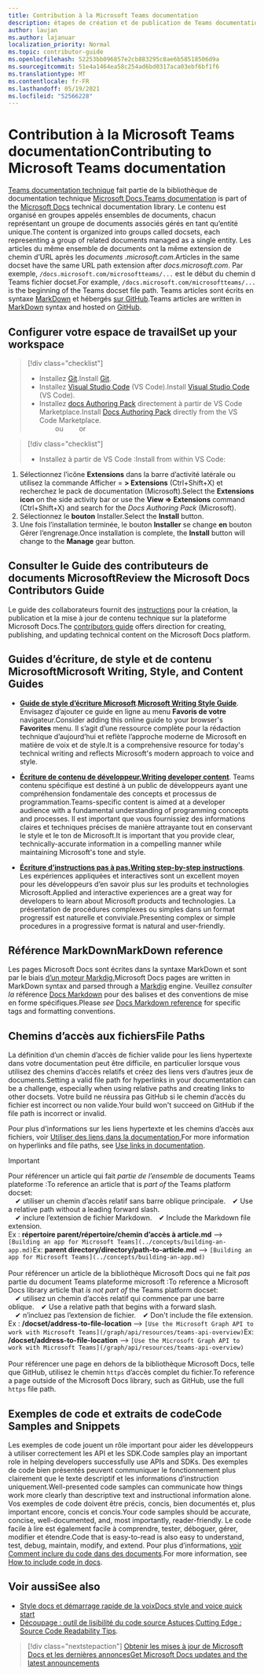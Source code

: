 ```yaml
---
title: Contribution à la Microsoft Teams documentation
description: étapes de création et de publication de Teams documentation
author: laujan
ms.author: lajanuar
localization_priority: Normal
ms.topic: contributor-guide
ms.openlocfilehash: 52253bb096857e2cb883295c8ae6b58518506d9a
ms.sourcegitcommit: 51e4a1464ea58c254ad6bd0317aca03ebf6bf1f6
ms.translationtype: MT
ms.contentlocale: fr-FR
ms.lasthandoff: 05/19/2021
ms.locfileid: "52566228"
---
```

# <a name="contributing-to-microsoft-teams-documentation"></a><span data-ttu-id="e15ce-103">Contribution à la Microsoft Teams documentation</span><span class="sxs-lookup"><span data-stu-id="e15ce-103">Contributing to Microsoft Teams documentation</span></span>

<span data-ttu-id="e15ce-104">[Teams documentation technique](/microsoftteams/platform/overview) fait partie de la bibliothèque de documentation technique [Microsoft Docs.](https://docs.microsoft.com/)</span><span class="sxs-lookup"><span data-stu-id="e15ce-104">[Teams documentation](/microsoftteams/platform/overview) is part of the [Microsoft Docs](https://docs.microsoft.com/) technical documentation library.</span></span> <span data-ttu-id="e15ce-105">Le contenu est organisé en groupes appelés ensembles de documents, chacun représentant un groupe de documents associés gérés en tant qu’entité unique.</span><span class="sxs-lookup"><span data-stu-id="e15ce-105">The content is organized into groups called docsets, each representing a group of related documents managed as a single entity.</span></span> <span data-ttu-id="e15ce-106">Les articles du même ensemble de documents ont la même extension de chemin d’URL après les *documents <span></span> .microsoft.com*.</span><span class="sxs-lookup"><span data-stu-id="e15ce-106">Articles in the same docset have the same URL path extension after *docs<span></span>.microsoft.com*.</span></span>  <span data-ttu-id="e15ce-107">Par exemple, `/docs.microsoft.com/microsoftteams/...` est le début du chemin d Teams fichier docset.</span><span class="sxs-lookup"><span data-stu-id="e15ce-107">For example,  `/docs.microsoft.com/microsoftteams/...`   is the beginning of the Teams docset file path.</span></span> <span data-ttu-id="e15ce-108">Teams articles sont écrits en syntaxe [MarkDown](#markdown-reference) et hébergés [sur GitHub](https://github.com/MicrosoftDocs/msteams-docs/tree/master/msteams-platform).</span><span class="sxs-lookup"><span data-stu-id="e15ce-108">Teams articles are written in  [MarkDown](#markdown-reference) syntax and hosted on [GitHub](https://github.com/MicrosoftDocs/msteams-docs/tree/master/msteams-platform).</span></span>

## <a name="set-up-your-workspace"></a><span data-ttu-id="e15ce-109">Configurer votre espace de travail</span><span class="sxs-lookup"><span data-stu-id="e15ce-109">Set up your workspace</span></span>

> [!div class="checklist"]
>
> * <span data-ttu-id="e15ce-110">Installez [Git](https://git-scm.com/book/en/v2/Getting-Started-Installing-Git).</span><span class="sxs-lookup"><span data-stu-id="e15ce-110">Install [Git](https://git-scm.com/book/en/v2/Getting-Started-Installing-Git).</span></span>
> * <span data-ttu-id="e15ce-111">Installez [Visual Studio Code](https://code.visualstudio.com/) (VS Code).</span><span class="sxs-lookup"><span data-stu-id="e15ce-111">Install [Visual Studio Code](https://code.visualstudio.com/) (VS Code).</span></span>
> * <span data-ttu-id="e15ce-112">Installez [docs Authoring Pack](https://marketplace.visualstudio.com/items?itemName=docsmsft.docs-authoring-pack) directement à partir de VS Code Marketplace.</span><span class="sxs-lookup"><span data-stu-id="e15ce-112">Install [Docs Authoring Pack](https://marketplace.visualstudio.com/items?itemName=docsmsft.docs-authoring-pack) directly from the VS Code Marketplace.</span></span>
<br><span data-ttu-id="e15ce-113">&emsp;&emsp; ou</span><span class="sxs-lookup"><span data-stu-id="e15ce-113">&emsp;&emsp; or</span></span>

> [!div class="checklist"]
>
> * <span data-ttu-id="e15ce-114">Installez à partir de VS Code :</span><span class="sxs-lookup"><span data-stu-id="e15ce-114">Install from within VS Code:</span></span>

   1. <span data-ttu-id="e15ce-115">Sélectionnez l’icône **Extensions** dans la barre d’activité latérale ou utilisez la commande Afficher =  **> Extensions** (Ctrl+Shift+X) et recherchez le pack de documentation (Microsoft).</span><span class="sxs-lookup"><span data-stu-id="e15ce-115">Select the **Extensions icon** on the side activity bar or use the **View => Extensions** command (Ctrl+Shift+X) and search for the *Docs Authoring Pack* (Microsoft).</span></span>
   1. <span data-ttu-id="e15ce-116">Sélectionnez le **bouton** Installer.</span><span class="sxs-lookup"><span data-stu-id="e15ce-116">Select the **Install** button.</span></span>
   1. <span data-ttu-id="e15ce-117">Une fois l’installation terminée, le bouton **Installer** se change **en** bouton Gérer l’engrenage.</span><span class="sxs-lookup"><span data-stu-id="e15ce-117">Once installation is complete, the **Install** button will change to the **Manage** gear button.</span></span>

## <a name="review-the-microsoft-docs-contributors-guide"></a><span data-ttu-id="e15ce-118">Consulter le Guide des contributeurs de documents Microsoft</span><span class="sxs-lookup"><span data-stu-id="e15ce-118">Review the Microsoft Docs Contributors Guide</span></span>

<span data-ttu-id="e15ce-119">Le guide des collaborateurs fournit des [instructions](/contribute) pour la création, la publication et la mise à jour de contenu technique sur la plateforme Microsoft Docs.</span><span class="sxs-lookup"><span data-stu-id="e15ce-119">The [contributors guide](/contribute) offers direction for creating, publishing, and updating technical content on the Microsoft Docs platform.</span></span>

## <a name="microsoft-writing-style-and-content-guides"></a><span data-ttu-id="e15ce-120">Guides d’écriture, de style et de contenu Microsoft</span><span class="sxs-lookup"><span data-stu-id="e15ce-120">Microsoft Writing, Style, and Content Guides</span></span>

* <span data-ttu-id="e15ce-121">**[Guide de style d’écriture Microsoft](/style-guide/welcome)**.</span><span class="sxs-lookup"><span data-stu-id="e15ce-121">**[Microsoft Writing Style Guide](/style-guide/welcome)**.</span></span> <span data-ttu-id="e15ce-122">Envisagez d’ajouter ce guide en ligne au menu **Favoris de votre** navigateur.</span><span class="sxs-lookup"><span data-stu-id="e15ce-122">Consider adding this online guide  to your browser's **Favorites** menu.</span></span> <span data-ttu-id="e15ce-123">Il s’agit d’une ressource complète pour la rédaction technique d’aujourd’hui et reflète l’approche moderne de Microsoft en matière de voix et de style.</span><span class="sxs-lookup"><span data-stu-id="e15ce-123">It is a comprehensive resource for today's technical writing and reflects Microsoft's modern approach to voice and style.</span></span>

* <span data-ttu-id="e15ce-124">**[Écriture de contenu de développeur.](/style-guide/developer-content/)**</span><span class="sxs-lookup"><span data-stu-id="e15ce-124">**[Writing developer content](/style-guide/developer-content/)**.</span></span> <span data-ttu-id="e15ce-125">Teams contenu spécifique est destiné à un public de développeurs ayant une compréhension fondamentale des concepts et processus de programmation.</span><span class="sxs-lookup"><span data-stu-id="e15ce-125">Teams-specific content is aimed at a developer audience with a fundamental understanding of programming concepts and processes.</span></span> <span data-ttu-id="e15ce-126">Il est important que vous fournissiez des informations claires et techniques précises de manière attrayante tout en conservant le style et le ton de Microsoft.</span><span class="sxs-lookup"><span data-stu-id="e15ce-126">It is important that you provide clear, technically-accurate information in a compelling manner while maintaining Microsoft's tone and style.</span></span>

* <span data-ttu-id="e15ce-127">**[Écriture d’instructions pas à pas.](/style-guide/procedures-instructions/writing-step-by-step-instructions)**</span><span class="sxs-lookup"><span data-stu-id="e15ce-127">**[Writing step-by-step instructions](/style-guide/procedures-instructions/writing-step-by-step-instructions)**.</span></span> <span data-ttu-id="e15ce-128">Les expériences appliquées et interactives sont un excellent moyen pour les développeurs d’en savoir plus sur les produits et technologies Microsoft.</span><span class="sxs-lookup"><span data-stu-id="e15ce-128">Applied and interactive experiences are a great way for developers to learn about Microsoft products and technologies.</span></span> <span data-ttu-id="e15ce-129">La présentation de procédures complexes ou simples dans un format progressif est naturelle et conviviale.</span><span class="sxs-lookup"><span data-stu-id="e15ce-129">Presenting complex or simple procedures in a progressive format is natural and user-friendly.</span></span>

## <a name="markdown-reference"></a><span data-ttu-id="e15ce-130">Référence MarkDown</span><span class="sxs-lookup"><span data-stu-id="e15ce-130">MarkDown reference</span></span>

 <span data-ttu-id="e15ce-131">Les pages Microsoft Docs sont écrites dans la syntaxe MarkDown et sont par le biais [d’un moteur Markdig.](https://github.com/lunet-io/markdig)</span><span class="sxs-lookup"><span data-stu-id="e15ce-131">Microsoft Docs pages are written in MarkDown syntax and parsed through a [Markdig](https://github.com/lunet-io/markdig) engine.</span></span> <span data-ttu-id="e15ce-132">Veuillez *consulter la* référence [Docs Markdown](/contribute/markdown-reference) pour des balises et des conventions de mise en forme spécifiques.</span><span class="sxs-lookup"><span data-stu-id="e15ce-132">Please *see* [Docs Markdown reference](/contribute/markdown-reference) for specific tags and formatting conventions.</span></span>

## <a name="file-paths"></a><span data-ttu-id="e15ce-133">Chemins d’accès aux fichiers</span><span class="sxs-lookup"><span data-stu-id="e15ce-133">File Paths</span></span>

<span data-ttu-id="e15ce-134">La définition d’un chemin d’accès de fichier valide pour les liens hypertexte dans votre documentation peut être difficile, en particulier lorsque vous utilisez des chemins d’accès relatifs et créez des liens vers d’autres jeux de documents.</span><span class="sxs-lookup"><span data-stu-id="e15ce-134">Setting a valid file path for hyperlinks in your documentation can be a challenge, especially when using relative paths and creating links to other docsets.</span></span>  <span data-ttu-id="e15ce-135">Votre build ne réussira pas GitHub si le chemin d’accès du fichier est incorrect ou non valide.</span><span class="sxs-lookup"><span data-stu-id="e15ce-135">Your build won't succeed on GitHub if the file path is incorrect or invalid.</span></span>

<span data-ttu-id="e15ce-136">Pour plus d’informations sur les liens hypertexte et les chemins d’accès aux fichiers, voir [Utiliser des liens dans la documentation.](/contribute/how-to-write-links)</span><span class="sxs-lookup"><span data-stu-id="e15ce-136">For more information on hyperlinks and file paths, see [Use links in documentation](/contribute/how-to-write-links).</span></span>

>[!IMPORTANT]
> <span data-ttu-id="e15ce-137">Pour référencer un article qui fait *partie de l’ensemble* de documents Teams plateforme :</span><span class="sxs-lookup"><span data-stu-id="e15ce-137">To reference an article that is *part of* the Teams platform docset:</span></span><br>
> <span data-ttu-id="e15ce-138">&emsp;&#x2714; utiliser un chemin d’accès relatif sans barre oblique principale.</span><span class="sxs-lookup"><span data-stu-id="e15ce-138">&emsp;&#x2714; Use a relative path without a leading forward slash.</span></span><br>
> <span data-ttu-id="e15ce-139">&emsp;&#x2714; inclure l’extension de fichier Markdown.</span><span class="sxs-lookup"><span data-stu-id="e15ce-139">&emsp;&#x2714; Include the Markdown file extension.</span></span><br>
><span data-ttu-id="e15ce-140">Ex :  **répertoire parent/répertoire/chemin d’accès à article.md** —> `[Building an app for Microsoft Teams](../concepts/building-an-app.md)`</span><span class="sxs-lookup"><span data-stu-id="e15ce-140">Ex:  **parent directory/directory/path-to-article.md** —> `[Building an app for Microsoft Teams](../concepts/building-an-app.md)`</span></span> <br><br>
> <span data-ttu-id="e15ce-141">Pour référencer un article de la bibliothèque Microsoft Docs qui ne fait *pas* partie du document Teams plateforme microsoft :</span><span class="sxs-lookup"><span data-stu-id="e15ce-141">To reference a Microsoft Docs library article that *is not part of* the Teams platform docset:</span></span><br>
> <span data-ttu-id="e15ce-142">&emsp;&#x2714; utilisez un chemin d’accès relatif qui commence par une barre oblique.</span><span class="sxs-lookup"><span data-stu-id="e15ce-142">&emsp;&#x2714; Use a relative path that begins with a forward slash.</span></span><br>
> <span data-ttu-id="e15ce-143">&emsp;&#x2714; n’incluez pas l’extension de fichier.</span><span class="sxs-lookup"><span data-stu-id="e15ce-143">&emsp;&#x2714; Don't include the file extension.</span></span> <br> <span data-ttu-id="e15ce-144">Ex :  **/docset/address-to-file-location** —> `[Use the Microsoft Graph API to work with Microsoft Teams](/graph/api/resources/teams-api-overview)`</span><span class="sxs-lookup"><span data-stu-id="e15ce-144">Ex:  **/docset/address-to-file-location** —> `[Use the Microsoft Graph API to work with Microsoft Teams](/graph/api/resources/teams-api-overview)`</span></span><br><br>
> <span data-ttu-id="e15ce-145">Pour référencer une page en dehors de la bibliothèque Microsoft Docs, telle que GitHub, utilisez le chemin `https` d’accès complet du fichier.</span><span class="sxs-lookup"><span data-stu-id="e15ce-145">To reference a page outside of the Microsoft Docs library, such as GitHub, use the full `https` file path.</span></span><br>

## <a name="code-samples-and-snippets"></a><span data-ttu-id="e15ce-146">Exemples de code et extraits de code</span><span class="sxs-lookup"><span data-stu-id="e15ce-146">Code Samples and Snippets</span></span>

<span data-ttu-id="e15ce-147">Les exemples de code jouent un rôle important pour aider les développeurs à utiliser correctement les API et les SDK.</span><span class="sxs-lookup"><span data-stu-id="e15ce-147">Code samples play an important role in helping developers successfully use APIs and SDKs.</span></span> <span data-ttu-id="e15ce-148">Des exemples de code bien présentés peuvent communiquer le fonctionnement plus clairement que le texte descriptif et les informations d’instruction uniquement.</span><span class="sxs-lookup"><span data-stu-id="e15ce-148">Well-presented code samples can communicate how things work more clearly than descriptive text and instructional information alone.</span></span> <span data-ttu-id="e15ce-149">Vos exemples de code doivent être précis, concis, bien documentés et, plus important encore, concis et concis.</span><span class="sxs-lookup"><span data-stu-id="e15ce-149">Your code samples should be accurate, concise, well-documented, and, most importantly, reader-friendly.</span></span> <span data-ttu-id="e15ce-150">Le code facile à lire est également facile à comprendre, tester, déboguer, gérer, modifier et étendre.</span><span class="sxs-lookup"><span data-stu-id="e15ce-150">Code that is easy-to-read is also easy to understand, test, debug, maintain, modify, and extend.</span></span> <span data-ttu-id="e15ce-151">Pour plus d’informations, [voir Comment inclure du code dans des documents](/contribute/code-in-docs).</span><span class="sxs-lookup"><span data-stu-id="e15ce-151">For more information, see [How to include code in docs](/contribute/code-in-docs).</span></span>

## <a name="see-also"></a><span data-ttu-id="e15ce-152">Voir aussi</span><span class="sxs-lookup"><span data-stu-id="e15ce-152">See also</span></span>

* [<span data-ttu-id="e15ce-153">Style docs et démarrage rapide de la voix</span><span class="sxs-lookup"><span data-stu-id="e15ce-153">Docs style and voice quick start</span></span>](/contribute/style-quick-start)
* <span data-ttu-id="e15ce-154">[Découpage : outil de lisibilité du code source Astuces](/archive/msdn-magazine/2014/october/cutting-edge-source-code-readability-tips).</span><span class="sxs-lookup"><span data-stu-id="e15ce-154">[Cutting Edge : Source Code Readability Tips](/archive/msdn-magazine/2014/october/cutting-edge-source-code-readability-tips).</span></span>

> [!div class="nextstepaction"]
> [<span data-ttu-id="e15ce-155">Obtenir les mises à jour de Microsoft Docs et les dernières annonces</span><span class="sxs-lookup"><span data-stu-id="e15ce-155">Get Microsoft Docs updates and the latest announcements</span></span>](/teamblog)
